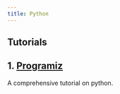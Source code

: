```yaml
---
title: Python
---
```


## Tutorials

## 1. [Programiz](https://www.programiz.com/python-programming)

A comprehensive tutorial on python.
